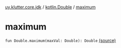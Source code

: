 [uy.klutter.core.jdk](../index.md) / [kotlin.Double](index.md) / [maximum](.)


# maximum
<code>fun Double.maximum(maxVal: Double): Double</code> [(source)](https://github.com/kohesive/klutter/blob/master/core-jdk6/src/main/kotlin/uy/klutter/core/jdk/Numbers.kt#L27)<br/>

